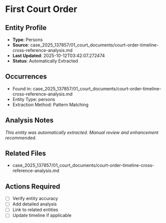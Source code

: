 # First Court Order

## Entity Profile
- **Type**: Persons
- **Source**: case_2025_137857/01_court_documents/court-order-timeline-cross-reference-analysis.md
- **Last Updated**: 2025-10-12T03:42:07.272474
- **Status**: Automatically Extracted

## Occurrences
- Found in: case_2025_137857/01_court_documents/court-order-timeline-cross-reference-analysis.md
- Entity Type: persons
- Extraction Method: Pattern Matching

## Analysis Notes
*This entity was automatically extracted. Manual review and enhancement recommended.*

## Related Files
- case_2025_137857/01_court_documents/court-order-timeline-cross-reference-analysis.md

## Actions Required
- [ ] Verify entity accuracy
- [ ] Add detailed analysis
- [ ] Link to related entities
- [ ] Update timeline if applicable
